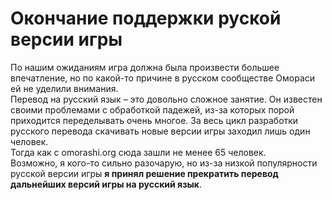 # Окончание поддержки руской версии игры
По нашим ожиданиям игра должна была произвести большее впечатление, но по какой-то причине в русском сообществе Омораси ей не уделили внимания.  
Перевод на русский язык – это довольно сложное занятие. Он известен своими проблемами с обработкой падежей, из-за которых порой приходится переделывать очень многое.
За весь цикл разработки русского перевода скачивать новые версии игры заходил лишь один человек.  
Тогда как с omorashi.org сюда зашли не менее 65 человек.  
Возможно, я кого-то сильно разочарую, но из-за низкой популярности русской версии игры **я принял решение прекратить перевод дальнейших версий игры на русский язык**.  
